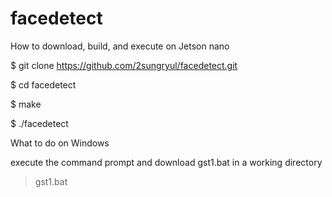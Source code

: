 # facedetect
How to download, build, and execute on Jetson nano

$ git clone https://github.com/2sungryul/facedetect.git

$ cd facedetect

$ make

$ ./facedetect

What to do on Windows

execute the command prompt and download gst1.bat in a working directory

 > gst1.bat
